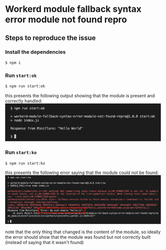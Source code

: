 # Workerd module fallback syntax error module not found repro

## Steps to reproduce the issue

### Install the dependencies
```sh
$ npm i
```

### Run `start:ok`
```sh
$ npm run start:ok
```
this presents the following output showing that the module is present and correctly handled:
![start ok screenshot](./start-ok.png)

### Run `start:ko`
```sh
$ npm run start:ko
```
this presents the following error saying that the module could not be found:
![start ko screenshot](./start-ko.png)

note that the only thing that
changed is the content of the module, so ideally the error should show that the module was found
but not correctly built (instead of saying that it wasn't found)

